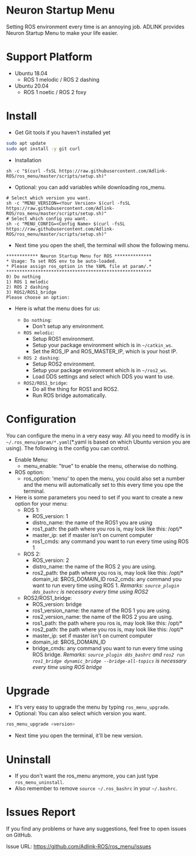# Neuron Startup Menu

Setting ROS environment every time is an annoying job.
ADLINK provides Neuron Startup Menu to make your life easier.

# Support Platform

* Ubuntu 18.04
  - ROS 1 melodic / ROS 2 dashing
* Ubuntu 20.04
  - ROS 1 noetic / ROS 2 foxy

# Install

* Get Git tools if you haven't installed yet

```sh
sudo apt update
sudo apt install -y git curl
```

* Installation

```
sh -c "$(curl -fsSL https://raw.githubusercontent.com/Adlink-ROS/ros_menu/master/scripts/setup.sh)"
```

* Optional: you can add variables while downloading ros_menu.

```
# Select which version you want.
sh -c "MENU_VERSION=<Your Version> $(curl -fsSL https://raw.githubusercontent.com/Adlink-ROS/ros_menu/master/scripts/setup.sh)"
# Select which config you want.
sh -c "MENU_CONFIG=<Config Name> $(curl -fsSL https://raw.githubusercontent.com/Adlink-ROS/ros_menu/master/scripts/setup.sh)"
```

* Next time you open the shell, the terminal will show the following menu.

```
************ Neuron Startup Menu for ROS **************
* Usage: To set ROS env to be auto-loaded.            *
* Please assign ros_option in the YAML file at param/.*
*******************************************************
0) Do nothing
1) ROS 1 melodic 
2) ROS 2 dashing 
3) ROS2/ROS1_bridge 
Please choose an option: 
```

* Here is what the menu does for us:

    - `Do nothing`:
        * Don't setup any environment.
    - `ROS melodic`:
        * Setup ROS1 environment.
        * Setup your package environment which is in `~/catkin_ws`.
        * Set the ROS_IP and ROS_MASTER_IP, which is your host IP.
    - `ROS 2 dashing`:
        * Setup ROS2 environment.
        * Setup your package environment which is in `~/ros2_ws`.
        * Load DDS settings and select which DDS you want to use.
    - `ROS2/ROS1_bridge`:
        * Do all the thing for ROS1 and ROS2.
        * Run ROS bridge automatically.

# Configuration

You can configure the menu in a very easy way.
All you need to modify is in `~/.ros_menu/param/*.yaml`(*.yaml is based on which Ubuntu version you are using).
The following is the config you can control.

* Enable Menu:
  - menu_enable: "true" to enable the menu, otherwise do nothing.
* ROS option:
  - ros_option: 'menu' to open the menu, you could also set a number and the menu will automatically set to this every time you ope the terminal. 
* Here is some parameters you need to set if you want to create a new option for your menu: 
  - ROS 1: 
    - ROS_version: 1
    - distro_name: the name of the ROS1 you are using
    - ros1_path: the path where you ros is, may look like this: /opt/*
    - master_ip: set if master isn't on current computer
    - ros1_cmds: any command you want to run every time using ROS 1
  - ROS 2:
    - ROS_version: 2
    - distro_name: the name of the ROS 2 you are using.
    - ros2_path: the path where you ros is, may look like this: /opt/*
    domain_id: $ROS_DOMAIN_ID
    ros2_cmds: any command you want to run every time using ROS 1.  _Remarks: `source_plugin dds_bashrc` is necessary every time using ROS2_
  - ROS2/ROS1_bridge:
    - ROS_version: bridge
    - ros1_version_name: the name of the ROS 1 you are using.
    - ros2_version_name: the name of the ROS 2 you are using.
    - ros1_path: the path where you ros is, may look like this: /opt/*
    - ros2_path: the path where you ros is, may look like this: /opt/*
    - master_ip: set if master isn't on current computer
    - domain_id: $ROS_DOMAIN_ID
    - bridge_cmds: any command you want to run every time using ROS bridge. _Remarks: `source_plugin dds_bashrc` and `ros2 run ros1_bridge dynamic_bridge --bridge-all-topics` is necessary every time using ROS bridge_
# Upgrade

* It's very easy to upgrade the menu by typing `ros_menu_upgrade`.
* Optional: You can also select which version you want.

```sh
ros_menu_upgrade <version>
```

* Next time you open the terminal, it'll be new version.

# Uninstall

* If you don't want the ros_menu anymore, you can just type `ros_menu_uninstall`.
* Also remember to remove `source ~/.ros_bashrc` in your `~/.bashrc`.

# Issues Report

If you find any problems or have any suggestions, feel free to open issues on GitHub.

Issue URL: https://github.com/Adlink-ROS/ros_menu/issues
